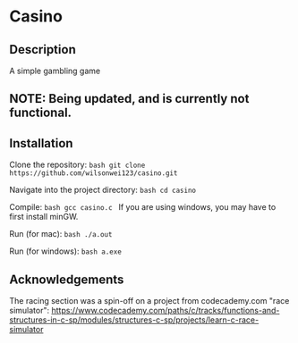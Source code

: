 # Casino

## Description
A simple gambling game

## NOTE: Being updated, and is currently not functional.

## Installation
Clone the repository:
    ```bash
    git clone https://github.com/wilsonwei123/casino.git
    ```

Navigate into the project directory:
    ```bash
    cd casino
    ```

Compile:
    ```bash
    gcc casino.c
    ```
If you are using windows, you may have to first install minGW.

Run (for mac):
    ```bash
    ./a.out
    ``` 

Run (for windows):
    ```bash
    a.exe
    ``` 
    
## Acknowledgements
The racing section was a spin-off on a project from codecademy.com "race simulator": https://www.codecademy.com/paths/c/tracks/functions-and-structures-in-c-sp/modules/structures-c-sp/projects/learn-c-race-simulator
